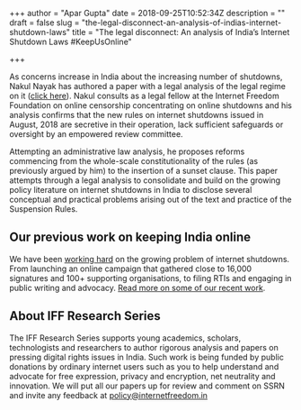 +++
author = "Apar Gupta"
date = 2018-09-25T10:52:34Z
description = ""
draft = false
slug = "the-legal-disconnect-an-analysis-of-indias-internet-shutdown-laws"
title = "The legal disconnect: An analysis of India’s Internet Shutdown Laws #KeepUsOnline"

+++


As concerns increase in India about the increasing number of shutdowns, Nakul Nayak has authored a paper with a legal analysis of the legal regime on it ([click here](https://papers.ssrn.com/sol3/papers.cfm?abstract_id=3254857)). Nakul consults as a legal fellow at the Internet Freedom Foundation on online censorship concentrating on online shutdowns and his analysis confirms that the new rules on internet shutdowns issued in August, 2018 are secretive in their operation, lack sufficient safeguards or oversight by an empowered review committee.

Attempting an administrative law analysis, he proposes reforms commencing from the whole-scale constitutionality of the rules (as previously argued by him) to the insertion of a sunset clause. This paper attempts through a legal analysis to consolidate and build on the growing policy literature on internet shutdowns in India to disclose several conceptual and practical problems arising out of the text and practice of the Suspension Rules.

## Our previous work on keeping India online

We have been [working hard](https://internetfreedom.in/we-demand-disclosure-on-indias-shutdown-law-keepusonline/) on the growing problem of internet shutdowns. From launching an online campaign that gathered close to 16,000 signatures and 100+ supporting organisations, to filing RTIs and engaging in public writing and advocacy. [Read more on some of our recent work](https://internetfreedom.in/we-demand-disclosure-on-indias-shutdown-law-keepusonline/).

## About IFF Research Series

The IFF Research Series supports young academics, scholars, technologists and researchers to author rigorous analysis and papers on pressing digital rights issues in India. Such work is being funded by public donations by ordinary internet users such as you to help understand and advocate for free expression, privacy and encryption, net neutrality and innovation. We will put all our papers up for review and comment on SSRN and invite any feedback at policy@internetfreedom.in







